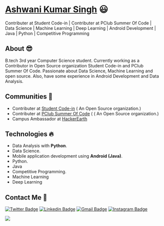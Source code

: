  # <a href="https://www.linkedin.com/in/ashwanisng/">Ashwani Kumar Singh</a> :smiley:
Contributer at Student Code-in | Contributer at PClub Summer Of Code | Data Science | Machine Learning | Deep Learning | Android Development | Java | Python | Competitive Programming

## About :sunglasses:
B.tech 3rd year Computer Science student. Currently working as a Contributor in Open Source organization Student Code-in and PClub Summer Of Code. Passionate about Data Science, Machine Learning and open source. Also, have some experience in Android Development and Data Analysis.

## Communities :dancers:
- Contributer at [Student Code-in](https://scodein.tech/) ( An Open Source organization.)
- Contributer at [PClub Summer Of Code](http://pclubsummerofcode.in/) ( ( An Open Source organization.)
- Campus Ambassador at [HackerEarth](https://www.hackerearth.com/challenges/)

## Technologies :fire:
- Data Analysis with **Python**.
- Data Science.
- Mobile application development using **Android (Java)**.
- Python.
- Java
- Competitive Programming.
- Machine Learning
- Deep Learning

##  Contact Me :speech_balloon:
[![Twitter Badge](https://img.shields.io/badge/-@ashwanisng-1ca0f1?style=flat-square&labelColor=1ca0f1&logo=twitter&logoColor=white&link=https://twitter.com/ashwanisng)](https://twitter.com/ashwanisng) [![Linkedin Badge](https://img.shields.io/badge/-ashwanisng-blue?style=flat-square&logo=Linkedin&logoColor=white&link=https://www.linkedin.com/in/ashwanisng/)](https://www.linkedin.com/in/ashwanisng/) [![Gmail Badge](https://img.shields.io/badge/-ashwanicena5@gmail.com-c14438?style=flat-square&logo=Gmail&logoColor=white&link=mailto:ashwanicena5@gmail.com)](mailto:ashwanicena5@gmail.com) [![Instagram Badge](https://img.shields.io/badge/-@ashwanisng-e4405f?style=flat-square&labelColor=f94877&logo=instagram&logoColor=white&link=https://www.instagram.com/ashwanisng/)](https://www.instagram.com/ashwanisng/)

<img src="https://github-readme-stats.vercel.app/api?username=ashwanisng&&show_icons=true&title_color=000000&icon_color=bb2acf&text_color=000000&bg_color=ffa931">
